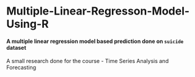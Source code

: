 # Multiple-Linear-Regresson-Model-Using-R

#### A multiple linear regression model based prediction done on ```suicide``` dataset 



A small research done for the course - Time Series Analysis and Forecasting 
